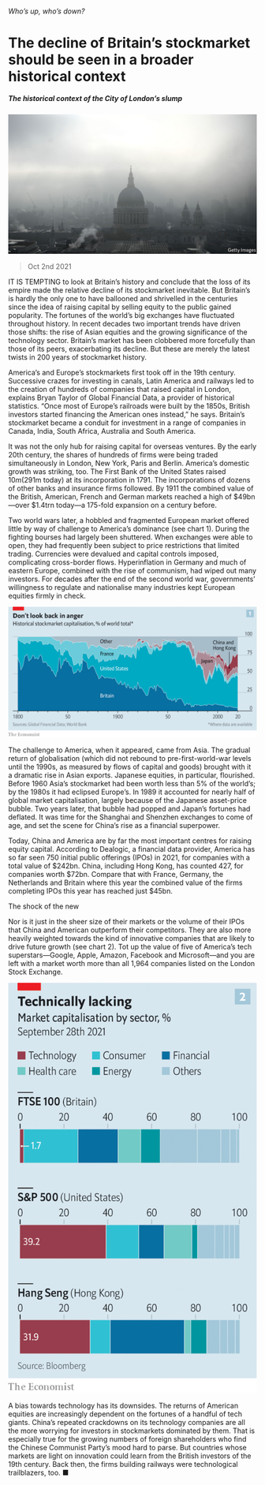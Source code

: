 ###### Who’s up, who’s down?

# The decline of Britain’s stockmarket should be seen in a broader historical context 

##### The historical context of the City of London’s slump 

![image](images/20211002_fbp501.jpg) 

> Oct 2nd 2021 

IT IS TEMPTING to look at Britain’s history and conclude that the loss of its empire made the relative decline of its stockmarket inevitable. But Britain’s is hardly the only one to have ballooned and shrivelled in the centuries since the idea of raising capital by selling equity to the public gained popularity. The fortunes of the world’s big exchanges have fluctuated throughout history. In recent decades two important trends have driven those shifts: the rise of Asian equities and the growing significance of the technology sector. Britain’s market has been clobbered more forcefully than those of its peers, exacerbating its decline. But these are merely the latest twists in 200 years of stockmarket history.

America’s and Europe’s stockmarkets first took off in the 19th century. Successive crazes for investing in canals, Latin America and railways led to the creation of hundreds of companies that raised capital in London, explains Bryan Taylor of Global Financial Data, a provider of historical statistics. “Once most of Europe’s railroads were built by the 1850s, British investors started financing the American ones instead,” he says. Britain’s stockmarket became a conduit for investment in a range of companies in Canada, India, South Africa, Australia and South America.


It was not the only hub for raising capital for overseas ventures. By the early 20th century, the shares of hundreds of firms were being traded simultaneously in London, New York, Paris and Berlin. America’s domestic growth was striking, too. The First Bank of the United States raised $10m ($291m today) at its incorporation in 1791. The incorporations of dozens of other banks and insurance firms followed. By 1911 the combined value of the British, American, French and German markets reached a high of $49bn—over $1.4trn today—a 175-fold expansion on a century before.

Two world wars later, a hobbled and fragmented European market offered little by way of challenge to America’s dominance (see chart 1). During the fighting bourses had largely been shuttered. When exchanges were able to open, they had frequently been subject to price restrictions that limited trading. Currencies were devalued and capital controls imposed, complicating cross-border flows. Hyperinflation in Germany and much of eastern Europe, combined with the rise of communism, had wiped out many investors. For decades after the end of the second world war, governments’ willingness to regulate and nationalise many industries kept European equities firmly in check.

![image](images/20211002_FBC463.png) 


The challenge to America, when it appeared, came from Asia. The gradual return of globalisation (which did not rebound to pre-first-world-war levels until the 1990s, as measured by flows of capital and goods) brought with it a dramatic rise in Asian exports. Japanese equities, in particular, flourished. Before 1960 Asia’s stockmarket had been worth less than 5% of the world’s; by the 1980s it had eclipsed Europe’s. In 1989 it accounted for nearly half of global market capitalisation, largely because of the Japanese asset-price bubble. Two years later, that bubble had popped and Japan’s fortunes had deflated. It was time for the Shanghai and Shenzhen exchanges to come of age, and set the scene for China’s rise as a financial superpower.

Today, China and America are by far the most important centres for raising equity capital. According to Dealogic, a financial data provider, America has so far seen 750 initial public offerings (IPOs) in 2021, for companies with a total value of $242bn. China, including Hong Kong, has counted 427, for companies worth $72bn. Compare that with France, Germany, the Netherlands and Britain where this year the combined value of the firms completing IPOs this year has reached just $45bn.

The shock of the new

Nor is it just in the sheer size of their markets or the volume of their IPOs that China and American outperform their competitors. They are also more heavily weighted towards the kind of innovative companies that are likely to drive future growth (see chart 2). Tot up the value of five of America’s tech superstars—Google, Apple, Amazon, Facebook and Microsoft—and you are left with a market worth more than all 1,964 companies listed on the London Stock Exchange.

![image](images/20211002_FBC460.png) 


A bias towards technology has its downsides. The returns of American equities are increasingly dependent on the fortunes of a handful of tech giants. China’s repeated crackdowns on its technology companies are all the more worrying for investors in stockmarkets dominated by them. That is especially true for the growing numbers of foreign shareholders who find the Chinese Communist Party’s mood hard to parse. But countries whose markets are light on innovation could learn from the British investors of the 19th century. Back then, the firms building railways were technological trailblazers, too. ■

